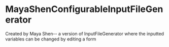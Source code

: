 # MayaShenConfigurableInputFileGenerator
Created by Maya Shen-- a version of InputFileGenerator where the inputted variables can be changed by editing a form
